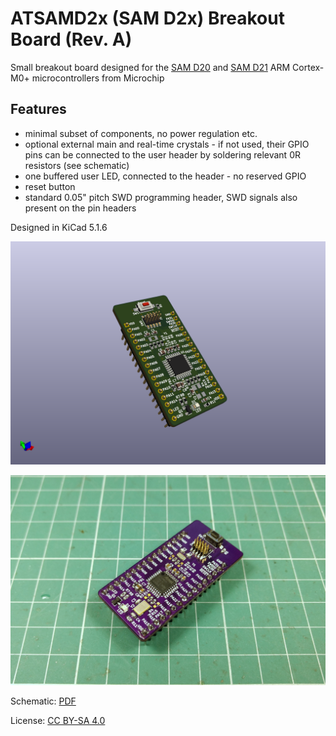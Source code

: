 # ATSAMD2x (SAM D2x) Breakout Board (Rev. A)

Small breakout board designed for the [SAM D20](http://ww1.microchip.com/downloads/en/DeviceDoc/SAM_D20_%20Family_Datasheet_DS60001504C.pdf) and [SAM D21](http://ww1.microchip.com/downloads/en/DeviceDoc/SAM_D21_DA1_Family_DataSheet_DS40001882F.pdf) ARM Cortex-M0+ microcontrollers from Microchip

## Features

- minimal subset of components, no power regulation etc.
- optional external main and real-time crystals - if not used, their GPIO pins can be connected to the user header by soldering relevant 0R resistors (see schematic)
- one buffered user LED, connected to the header - no reserved GPIO
- reset button
- standard 0.05" pitch SWD programming header, SWD signals also present on the pin headers

Designed in KiCad 5.1.6

![PCB Render](docs/atsamd20-breakout.png)

![Prototype](docs/atsamd20-breakout-pcb.jpg)

Schematic: [PDF](docs/atsamd20-breakout.pdf)

License: [CC BY-SA 4.0](https://creativecommons.org/licenses/by-sa/4.0/)
